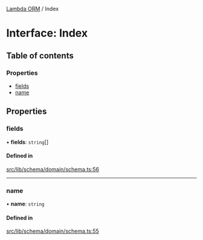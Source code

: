 [Lambda ORM](../README.md) / Index

# Interface: Index

## Table of contents

### Properties

- [fields](Index.md#fields)
- [name](Index.md#name)

## Properties

### fields

• **fields**: `string`[]

#### Defined in

[src/lib/schema/domain/schema.ts:56](https://github.com/lambda-orm/lambdaorm-base/blob/7ea443d3ebae76b8fea45044f8a52e5d45444f32/src/lib/schema/domain/schema.ts#L56)

___

### name

• **name**: `string`

#### Defined in

[src/lib/schema/domain/schema.ts:55](https://github.com/lambda-orm/lambdaorm-base/blob/7ea443d3ebae76b8fea45044f8a52e5d45444f32/src/lib/schema/domain/schema.ts#L55)

